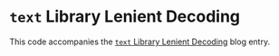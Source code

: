 # `text` Library Lenient Decoding

This code accompanies the
[`text` Library Lenient Decoding](https://www.extrema.is/blog/2024/09/11/text-library-lenient-decoding)
blog entry.
